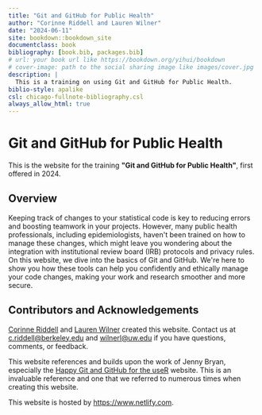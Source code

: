 ```yaml
--- 
title: "Git and GitHub for Public Health"
author: "Corinne Riddell and Lauren Wilner"
date: "2024-06-11"
site: bookdown::bookdown_site
documentclass: book
bibliography: [book.bib, packages.bib]
# url: your book url like https://bookdown.org/yihui/bookdown
# cover-image: path to the social sharing image like images/cover.jpg
description: |
  This is a training on using Git and GitHub for Public Health.
biblio-style: apalike
csl: chicago-fullnote-bibliography.csl
always_allow_html: true
---
```


# Git and GitHub for Public Health

This is the website for the training **"Git and GitHub for Public Health"**, 
first offered in 2024. 

## Overview 

Keeping track of changes to your statistical code is key to reducing errors and boosting teamwork in your projects. However, many public health professionals, including epidemiologists, haven't been trained on how to manage these changes, which might leave you wondering about the integration with institutional review board (IRB) protocols and privacy rules. On this website, we dive into the basics of Git and GitHub. We're here to show you how these tools can help you confidently and ethically manage your code changes, making your work and research smoother and more secure.

## Contributors and Acknowledgements

[Corinne Riddell](https://corinne-riddell.github.io/) and [Lauren Wilner](laurenwilner.github.io) 
created this website. Contact us at c.riddell@berkeley.edu and wilnerl@uw.edu if
you have questions, comments, or feedback.

This website references and builds upon the work of Jenny Bryan, especially the 
[Happy Git and GitHub for the useR](https://happygitwithr.com/) website. This is 
an invaluable reference and one that we referred to numerous times when creating 
this website.

This website is hosted by https://www.netlify.com.






